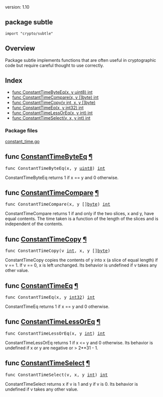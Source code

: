 version: 1.10
## package subtle

  `import "crypto/subtle"`

## Overview

Package subtle implements functions that are often useful in cryptographic code
but require careful thought to use correctly.

## Index

- [func ConstantTimeByteEq(x, y uint8) int](#ConstantTimeByteEq)
- [func ConstantTimeCompare(x, y []byte) int](#ConstantTimeCompare)
- [func ConstantTimeCopy(v int, x, y []byte)](#ConstantTimeCopy)
- [func ConstantTimeEq(x, y int32) int](#ConstantTimeEq)
- [func ConstantTimeLessOrEq(x, y int) int](#ConstantTimeLessOrEq)
- [func ConstantTimeSelect(v, x, y int) int](#ConstantTimeSelect)

### Package files
 [constant_time.go](//github.com/golang/go/blob/2ea7d3461bb41d0ae12b56ee52d43314bcdb97f9/src/crypto/subtle/constant_time.go)

<h2 id="ConstantTimeByteEq">func <a href="//github.com/golang/go/blob/2ea7d3461bb41d0ae12b56ee52d43314bcdb97f9/src/crypto/subtle/constant_time.go#L21">ConstantTimeByteEq</a>
    <a href="#ConstantTimeByteEq">¶</a></h2>
<pre>func ConstantTimeByteEq(x, y <a href="/builtin/#uint8">uint8</a>) <a href="/builtin/#int">int</a></pre>

ConstantTimeByteEq returns 1 if x == y and 0 otherwise.

<h2 id="ConstantTimeCompare">func <a href="//github.com/golang/go/blob/2ea7d3461bb41d0ae12b56ee52d43314bcdb97f9/src/crypto/subtle/constant_time.go#L2">ConstantTimeCompare</a>
    <a href="#ConstantTimeCompare">¶</a></h2>
<pre>func ConstantTimeCompare(x, y []<a href="/builtin/#byte">byte</a>) <a href="/builtin/#int">int</a></pre>

ConstantTimeCompare returns 1 if and only if the two slices, x and y, have equal
contents. The time taken is a function of the length of the slices and is
independent of the contents.

<h2 id="ConstantTimeCopy">func <a href="//github.com/golang/go/blob/2ea7d3461bb41d0ae12b56ee52d43314bcdb97f9/src/crypto/subtle/constant_time.go#L33">ConstantTimeCopy</a>
    <a href="#ConstantTimeCopy">¶</a></h2>
<pre>func ConstantTimeCopy(v <a href="/builtin/#int">int</a>, x, y []<a href="/builtin/#byte">byte</a>)</pre>

ConstantTimeCopy copies the contents of y into x (a slice of equal length) if v
== 1. If v == 0, x is left unchanged. Its behavior is undefined if v takes any
other value.

<h2 id="ConstantTimeEq">func <a href="//github.com/golang/go/blob/2ea7d3461bb41d0ae12b56ee52d43314bcdb97f9/src/crypto/subtle/constant_time.go#L26">ConstantTimeEq</a>
    <a href="#ConstantTimeEq">¶</a></h2>
<pre>func ConstantTimeEq(x, y <a href="/builtin/#int32">int32</a>) <a href="/builtin/#int">int</a></pre>

ConstantTimeEq returns 1 if x == y and 0 otherwise.

<h2 id="ConstantTimeLessOrEq">func <a href="//github.com/golang/go/blob/2ea7d3461bb41d0ae12b56ee52d43314bcdb97f9/src/crypto/subtle/constant_time.go#L47">ConstantTimeLessOrEq</a>
    <a href="#ConstantTimeLessOrEq">¶</a></h2>
<pre>func ConstantTimeLessOrEq(x, y <a href="/builtin/#int">int</a>) <a href="/builtin/#int">int</a></pre>

ConstantTimeLessOrEq returns 1 if x <= y and 0 otherwise. Its behavior is
undefined if x or y are negative or > 2**31 - 1.

<h2 id="ConstantTimeSelect">func <a href="//github.com/golang/go/blob/2ea7d3461bb41d0ae12b56ee52d43314bcdb97f9/src/crypto/subtle/constant_time.go#L18">ConstantTimeSelect</a>
    <a href="#ConstantTimeSelect">¶</a></h2>
<pre>func ConstantTimeSelect(v, x, y <a href="/builtin/#int">int</a>) <a href="/builtin/#int">int</a></pre>

ConstantTimeSelect returns x if v is 1 and y if v is 0. Its behavior is
undefined if v takes any other value.



